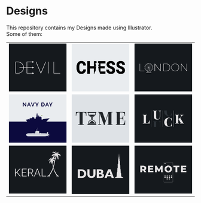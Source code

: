 # Designs
This repository contains my Designs made using Illustrator.<br>
Some of them:<br>
<table>
<tr><td><img src="./2020-12/png/10.12.2020.png"></td><td><img src="./2020-11/png/20.11.2020.png"></td><td><img src="./2020-12/png/16.12.2020.png"></td></tr>
<tr><td><img src="./2020-12/png/04.12.2020.png"></td><td><img src="./2020-11/png/16.11.2020.png"></td><td><img src="./2020-12/png/06.12.2020.png"></td></tr>
<tr><td><img src="./2020-12/png/25.12.2020.png"></td><td><img src="./2020-12/png/14.12.2020.png"></td><td><img src="./2020-12/png/08.12.2020.png"></td></tr>
</table>
